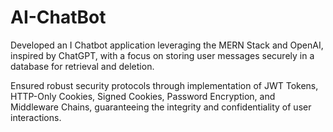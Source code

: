 # AI-ChatBot

Developed an I Chatbot application leveraging the MERN Stack and OpenAI, inspired by ChatGPT, with a focus on storing user messages securely in a database for retrieval and deletion.

Ensured robust security protocols through implementation of JWT Tokens, HTTP-Only Cookies, Signed Cookies, Password Encryption, and Middleware Chains, guaranteeing the integrity and confidentiality of user interactions.
